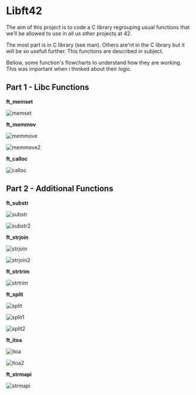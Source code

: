 # Libft42

The aim of this project is to code a C library regrouping usual functions that
we’ll be allowed to use in all us other projects at 42.

The most part is in C library (see man). 
Others are'nt in the C library but it will be so usefull further. This functions are described in subject.

Bellow, some function's flowcharts  to understand how they are working. This was important when i thinked about their logic.

<h2>Part 1 - Libc Functions</h2>

<b>ft_memset</b>

![memset](imgs/memset.png)


<b>ft_memmov</b>

![memmove](imgs/memmove.png)

![memmove2](imgs/memmove2.png)

<b>ft_calloc</b>

![calloc](imgs/calloc.png)


<h2>Part 2 - Additional Functions</h2>

<b>ft_substr</b>

![substr](imgs/substr.png)

![substr2](imgs/substr2.png)

<b>ft_strjoin</b>

![strjoin](imgs/strjoin.png)

![strjoin2](imgs/strjoin2.png)

<b>ft_strtrim</b>

![strtrim](imgs/strtrim.png)

<b>ft_split</b>

![split](imgs/split.png)

![split1](imgs/split1.png)

![split2](imgs/split2.png)

<b>ft_itoa</b>

![itoa](imgs/itoa.png)

![itoa2](imgs/itoa2.png)

<b>ft_strmapi</b>

![strmapi](imgs/strmapi.png)



